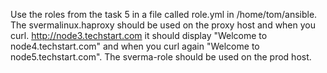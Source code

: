 Use the roles from the task 5 in a file called role.yml in /home/tom/ansible.
The svermalinux.haproxy should be used on the proxy host and when you curl. http://node3.techstart.com it should display "Welcome to node4.techstart.com" and when you curl again "Welcome to node5.techstart.com". The sverma-role should be used on the prod host.
